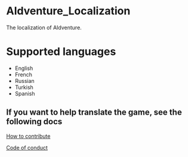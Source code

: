 # AIdventure_Localization
The localization of AIdventure.

# Supported languages

- English
- French
- Russian
- Turkish
- Spanish


## If you want to help translate the game, see the following docs

[How to contribute](https://github.com/LyaaaaaGames/AIdventure_Localization/blob/main/CONTRIBUTING.md)

[Code of conduct](https://github.com/LyaaaaaGames/AIdventure_Localization/blob/main/CODE_OF_CONDUCT.md)

